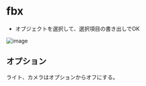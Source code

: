 # fbx
- オブジェクトを選択して、選択項目の書き出しでOK

![image](https://user-images.githubusercontent.com/80798265/177730754-415aeb05-df9b-4926-960b-d4e52186b01c.png)

## オプション
ライト、カメラはオプションからオフにする。
